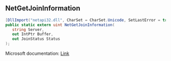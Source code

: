 ## NetGetJoinInformation

```csharp
[DllImport("netapi32.dll", CharSet = CharSet.Unicode, SetLastError = true)]
public static extern uint NetGetJoinInformation(
   string Server,
   out IntPtr Buffer,
   out JoinStatus Status
);
```

Microsoft documentation: [Link](https://learn.microsoft.com/en-us/windows/win32/api/lmjoin/nf-lmjoin-netgetjoininformation)
